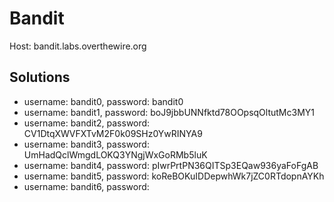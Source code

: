 # Bandit

Host: bandit.labs.overthewire.org

## Solutions

- username: bandit0, password: bandit0
- username: bandit1, password: boJ9jbbUNNfktd78OOpsqOltutMc3MY1
- username: bandit2, password: CV1DtqXWVFXTvM2F0k09SHz0YwRINYA9
- username: bandit3, password: UmHadQclWmgdLOKQ3YNgjWxGoRMb5luK
- username: bandit4, password: pIwrPrtPN36QITSp3EQaw936yaFoFgAB
- username: bandit5, password: koReBOKuIDDepwhWk7jZC0RTdopnAYKh
- username: bandit6, password: 

